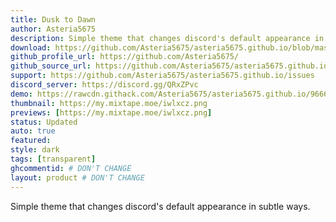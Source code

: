 ```yaml
---
title: Dusk to Dawn
author: Asteria5675
description: Simple theme that changes discord's default appearance in subtle.
download: https://github.com/Asteria5675/asteria5675.github.io/blob/master/src/themes/Dusk_to_Dawn.theme.css
github_profile_url: https://github.com/Asteria5675/
github_source_url: https://github.com/Asteria5675/asteria5675.github.io/blob/master/src/themes/Dusk_to_Dawn.theme.css
support: https://github.com/Asteria5675/asteria5675.github.io/issues
discord_server: https://discord.gg/QRxZPvc
demo: https://rawcdn.githack.com/Asteria5675/asteria5675.github.io/966656a6153b0e1b666de07b8a4fb5aaed0109b6/src/themes/Dusk_to_Dawn.theme.css
thumbnail: https://my.mixtape.moe/iwlxcz.png
previews: [https://my.mixtape.moe/iwlxcz.png]
status: Updated
auto: true
featured: 
style: dark
tags: [transparent]
ghcommentid: # DON'T CHANGE
layout: product # DON'T CHANGE
---
```

Simple theme that changes discord's default appearance in subtle ways.